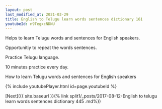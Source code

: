 ```yaml
---
layout: post
last_modified_at: 2021-03-29
title: English to Telugu learn words sentences dictionary 161 
youtubeId: n9TegxcNDNU
---
```

 
 
Helps to learn Telugu words and sentences for English speakers.

Opportunitiy to repeat the words sentences. 

Practice Telugu language. 
 
10 minutes practice every day. 
 
How to learn Telugu words and sentences for English speakers 
 
{% include youtubePlayer.html id=page.youtubeId %}
 
 
[Next]({{ site.baseurl }}{% link  split1/_posts/2017-08-12-English to telugu learn words sentences dictionary 445 .md%})
 
